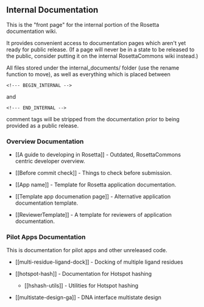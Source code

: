 ## Internal Documentation

This is the "front page" for the internal portion of the Rosetta documentation wiki.

It provides convenient access to documentation pages which aren't yet ready for public release.
(If a page will never be in a state to be released to the public, consider putting it on the 
internal RosettaCommons wiki instead.)

All files stored under the internal_documents/ folder (use the rename function to move), 
as well as everything which is placed between

```
<!--- BEGIN_INTERNAL -->
```

and

```
<!--- END_INTERNAL -->
```

comment tags will be stripped from the documentation prior to being provided as a public release.

### Overview Documentation

- [[A guide to developing in Rosetta]] - Outdated, RosettaCommons centric developer overview.
- [[Before commit check]] - Things to check before submission.

- [[App name]] - Template for Rosetta application documentation.
- [[Template app documenation page]] - Alternative application documentation template.
- [[ReviewerTemplate]] - A template for reviewers of application documentation.

### Pilot Apps Documentation

This is documentation for pilot apps and other unreleased code.

- [[multi-residue-ligand-dock]] - Docking of multiple ligand residues

- [[hotspot-hash]] - Documentation for Hotspot hashing
    * [[hshash-utils]] - Utilities for Hotspot hashing

- [[multistate-design-ga]] - DNA interface multistate design  


